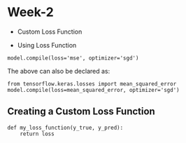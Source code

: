 


# Week-2 

- Custom Loss Function 

- Using Loss Function 

```
model.compile(loss='mse', optimizer='sgd')
```

The above can also be declared as:

```
from tensorflow.keras.losses import mean_squared_error 
model.compile(loss=mean_squared_error, optimizer='sgd')

```

## Creating a Custom Loss Function 

```
def my_loss_function(y_true, y_pred):
    return loss
```
